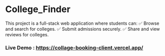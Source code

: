 # College_Finder
This project is a full-stack web application where students can:
✅ Browse and search for colleges.
✅ Submit admissions securely.
✅ Share and view reviews for colleges.

### Live Demo : https://collage-booking-client.vercel.app/

